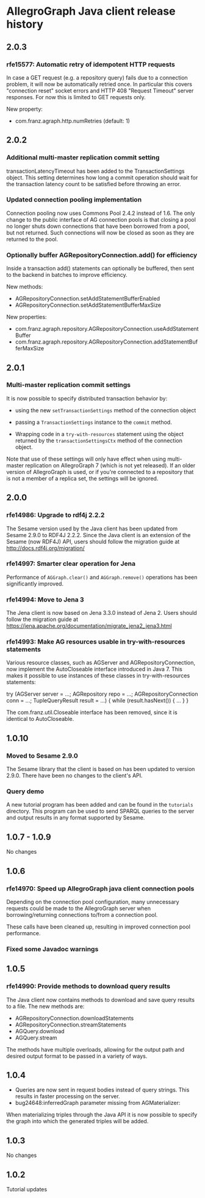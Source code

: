 # AllegroGraph Java client release history

## 2.0.3

### rfe15577: Automatic retry of idempotent HTTP requests

In case a GET request (e.g. a repository query) fails due to a
connection problem, it will now be automatically retried once. In
particular this covers "connection reset" socket errors and HTTP 408
"Request Timeout" server responses. For now this is limited to GET
requests only.

New property:
 - com.franz.agraph.http.numRetries (default: 1)

## 2.0.2

### Additional multi-master replication commit setting

transactionLatencyTimeout has been added to the TransactionSettings
object.  This setting determines how long a commit operation should
wait for the transaction latency count to be satisfied before throwing
an error.

### Updated connection pooling implementation

Connection pooling now uses Commons Pool 2.4.2 instead of 1.6. 
The only change to the public interface of AG connection pools
is that closing a pool no longer shuts down connections that 
have been borrowed from a pool, but not returned. Such 
connections will now be closed as soon as they are returned
to the pool.

### Optionally buffer AGRepositoryConnection.add() for efficiency

Inside a transaction add() statements can optionally be buffered, then
sent to the backend in batches to improve efficiency.

New methods:
 - AGRepositoryConnection.setAddStatementBufferEnabled
 - AGRepositoryConnection.setAddStatementBufferMaxSize

New properties:
 - com.franz.agraph.repository.AGRepositoryConnection.useAddStatementBuffer
 - com.franz.agraph.repository.AGRepositoryConnection.addStatementBufferMaxSize

## 2.0.1

### Multi-master replication commit settings

It is now possible to specify distributed transaction behavior by:
   
   - using the new `setTransactionSettings` method of the 
     connection object 
     
   - passing a `TransactionSettings` instance to the `commit` method.
   
   - Wrapping code in a `try-with-resources` statement using
     the object returned by the `transactionSettingsCtx` method
     of the connection object.

Note that use of these settings will only have effect when using
multi-master replication on AllegroGraph 7 (which is not yet
released).  If an older version of AllegroGraph is used, or if you're
connected to a repository that is not a member of a replica set, the
settings will be ignored.
 
## 2.0.0

### rfe14986: Upgrade to rdf4j 2.2.2

The Sesame version used by the Java client has been updated from
Sesame 2.9.0 to RDF4J 2.2.2. Since the Java client is an extension of
the Sesame (now RDF4J) API, users should follow the migration guide at
http://docs.rdf4j.org/migration/

### rfe14997: Smarter clear operation for Jena

Performance of `AGGraph.clear()` and `AGGraph.remove()` operations has
been significantly improved.

### rfe14994: Move to Jena 3 

The Jena client is now based on Jena 3.3.0 instead of Jena 2. Users
should follow the migration guide at
https://jena.apache.org/documentation/migrate_jena2_jena3.html

### rfe14993: Make AG resources usable in try-with-resources statements

Various resource classes, such as AGServer and
AGRepositoryConnection, now implement the AutoCloseable interface
introduced in Java 7. This makes it possible to use instances of
these classes in try-with-resources statements:

try (AGServer server = ...;
     AGRepository repo = ...;
     AGRepositoryConnection conn = ...;
     TupleQueryResult result = ...) {
    while (result.hasNext()) { ... }
}

The com.franz.util.Closeable interface has been removed, since it
is identical to AutoCloseable.

## 1.0.10

### Moved to Sesame 2.9.0

The Sesame library that the client is based on has been updated to
version 2.9.0. There have been no changes to the client's API.

### Query demo

A new tutorial program has been added and can be found in the
`tutorials` directory. This program can be used to send SPARQL queries
to the server and output results in any format supported by Sesame.

## 1.0.7 - 1.0.9

No changes

## 1.0.6

### rfe14970: Speed up AllegroGraph java client connection pools

Depending on the connection pool configuration, many unnecessary
requests could be made to the AllegroGraph server when
borrowing/returning connections to/from a connection pool.

These calls have been cleaned up, resulting in improved connection
pool performance.

### Fixed some Javadoc warnings

## 1.0.5

### rfe14990: Provide methods to download query results
 The Java client now contains methods to download and save query results to a file. The new methods are:
 - AGRepositoryConnection.downloadStatements
 - AGRepositoryConnection.streamStatements
 - AGQuery.download
 - AGQuery.stream

The methods have multiple overloads, allowing for the output path and desired output format to be passed in a variety of ways.

## 1.0.4
 - Queries are now sent in request bodies instead of query strings.  This results in faster processing on the server.
 - bug24648:inferredGraph parameter missing from AGMaterializer:

When materializing triples through the Java API it is now possible to specify the graph into which the generated triples will be added.

## 1.0.3
No changes

## 1.0.2
Tutorial updates
